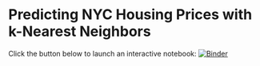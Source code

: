# Predicting NYC Housing Prices with k-Nearest Neighbors

Click the button below to launch an interactive notebook:
[![Binder](https://mybinder.org/badge_logo.svg)](https://mybinder.org/v2/gh/learn-co-curriculum/dsc-housing-price-workshop.git/HEAD?filepath=knn.ipynb)
